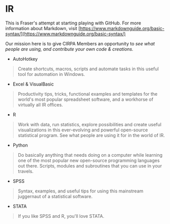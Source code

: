 # IR

This is Fraser's attempt at starting playing with GitHub.
For more information about Markdown, visit [https://www.markdownguide.org/basic-syntax/](https://www.markdownguide.org/basic-syntax/)

Our mission here is to give CIRPA Members an opportunity to *see what people are using, and contribute your own code & creations.*

* AutoHotkey
> Create shortcuts, macros, scripts and automate tasks in this useful tool for automation in Windows. 
* Excel & VisualBasic
> Productivity tips, tricks, functional examples and templates for the world's most popular spreadsheet software, and a workhorse of virtually all IR offices. 
* R
> Work with data, run statistics, explore possibilities and create useful visualizations in this ever-evolving and powerful open-source statistical program. See what people are using it for in the world of IR.
* Python
> Do basically anything that needs doing on a computer while learning one of the most popular new open-source programming languages out there. Scripts, modules and subroutines that you can use in your travels.
* SPSS
> Syntax, examples, and useful tips for using this mainstream juggernaut of a statistical software.
* STATA
> If you like SPSS and R, you'll love STATA.
